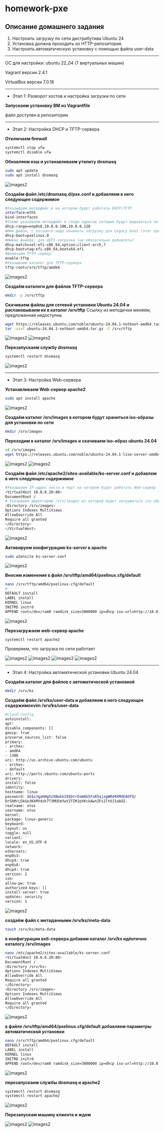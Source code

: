# homework-pxe

Описание домашнего задания
---
1. Настроить загрузку по сети дистрибутива Ubuntu 24
2. Установка должна проходить из HTTP-репозитория.
3. Настроить автоматическую установку c помощью файла user-data


---
ОС для настройки: ubuntu 22_04 (7 виртуальных машин)

Vagrant версии 2.4.1

VirtualBox версии 7.0.18

---
- Этап 1: Разворот хостов и настройка загрузки по сети

**Запускаем установку ВМ из Vagrantfile**

файл доступен в репозитории

---
- Этап 2: Настройка DHCP и TFTP-сервера


**Отключаем firewall**

```bash
systemctl stop ufw
systemctl disable ufw
```

**Обновляем кэш и устанавливаем утилиту dnsmasq**

```bash
sudo apt update
sudo apt install dnsmasq
```

![images2](./images/pxe_1.png)


**Создаём файл /etc/dnsmasq.d/pxe.conf и добавляем в него следующее содержимое**

```bash
#Указываем интерфейс в на котором будет работать DHCP/TFTP
interface=eth1
bind-interfaces
#Также указаваем интерфейс и range адресов которые будут выдаваться по DHCP
dhcp-range=enp0s8,10.0.0.100,10.0.0.120
#Имя файла, с которого надо начинать загрузку для Legacy boot (этот пример рассматривается в методичке)
dhcp-boot=pxelinux.0
#Имена файлов, для UEFI-загрузки (не обязательно добавлять)
dhcp-match=set:efi-x86_64,option:client-arch,7
dhcp-boot=tag:efi-x86_64,bootx64.efi
#Включаем TFTP-сервер
enable-tftp
#Указываем каталог для TFTP-сервера
tftp-root=/srv/tftp/amd64
```

![images2](./images/pxe_2.png)

**Cоздаём каталоги для файлов TFTP-сервера**

```bash
mkdir -p /srv/tftp
```

**Cкачиваем файлы для сетевой установки Ubuntu 24.04 и распаковываем их в каталог /srv/tftp**
Ссылку из методички меняем, предложенная недоступна

```bash
wget https://releases.ubuntu.com/noble/ubuntu-24.04.1-netboot-amd64.tar.gz
tar -xzvf ubuntu-24.04.1-netboot-amd64.tar.gz -C /srv/tftp
```

![images2](./images/pxe_3.png)
![images2](./images/pxe_4.png)


**Перезапускаем службу dnsmasq**
```bash
systemctl restart dnsmasq
```

![images2](./images/pxe_5.png)


---
- Этап 3: Настройка Web-сервера


**Устанавливаем Web-сервер apache2**
```bash
sudo apt install apache
```

![images2](./images/pxe_6.png)


**Cоздаём каталог /srv/images в котором будут храниться iso-образы для установки по сети**
```bash
mkdir /srv/images
```


**Переходим в каталог /srv/images и скачиваем iso-образ ubuntu 24.04**
```bash
cd /srv/images
wget https://releases.ubuntu.com/noble/ubuntu-24.04.1-live-server-amd64.iso
```

![images2](./images/pxe_7.png)
![images2](./images/pxe_8.png)


**Создаём файл /etc/apache2/sites-available/ks-server.conf и добавлем в него следующее содержимое**
```bash
#Указываем IP-адрес хоста и порт на котором будет работать Web-сервер
<VirtualHost 10.0.0.20:80>
DocumentRoot /
# Указываем директорию /srv/images из которой будет загружаться iso-образ
<Directory /srv/images>
Options Indexes MultiViews
AllowOverride All
Require all granted
</Directory>
</VirtualHost>
```

![images2](./images/pxe_9.png)


**Активируем конфигурацию ks-server в apache**
```bash
sudo a2ensite ks-server.conf
```

![images2](./images/pxe_10.png)


**Вносим изменения в файл /srv/tftp/amd64/pxelinux.cfg/default**
```bash
nano /srv/tftp/amd64/pxelinux.cfg/default
#
DEFAULT install
LABEL install
KERNEL linux
INITRD initrd
APPEND root=/dev/ram0 ramdisk_size=3000000 ip=dhcp iso-url=http://10.0.0.20/srv/images/ubuntu-24.04.1-live-server-amd64.iso autoinstall
```

![images2](./images/pxe_11.png)


**Перезагружаем web-сервер apache**
```bash
systemctl restart apache2
```
Проверяем, что загрузка по сети работает

![images2](./images/pxe_12.png)
![images2](./images/pxe_13.png)
![images2](./images/pxe_14.png)
![images2](./images/pxe_15.png)


---
- Этап 4: Настройка автоматической установки Ubuntu 24.04


**Создаём каталог для файлов с автоматической установкой**
```bash
mkdir /srv/ks
```


**Создаём файл /srv/ks/user-data и добавляем в него следующее содержимоеvim /srv/ks/user-data**
```bash
#cloud-config
autoinstall:
apt:
disable_components: []
geoip: true
preserve_sources_list: false
primary:
- arches:
- amd64
- i386
uri: http://us.archive.ubuntu.com/ubuntu
- arches:
- default
uri: http://ports.ubuntu.com/ubuntu-ports
drivers:
install: false
identity:
hostname: linux
password: $6$sJgo6Hg5zXBwkkI8$btrEoWAb5FxKhajagWR49XM4EAOfO/
Dr5bMrLOkGe3KkMYdsh7T3MU5mYwY2TIMJpVKckAwnZFs2ltUJ1abOZ.
realname: otus
username: otus
kernel:
package: linux-generic
keyboard:
layout: us
toggle: null
variant: ''
locale: en_US.UTF-8
network:
ethernets:
enp0s3:
dhcp4: true
enp0s8:
dhcp4: true
version: 2
ssh:
allow-pw: true
authorized-keys: []
install-server: true
updates: security
version: 1
```

![images2](./images/pxe_16.png)



**создаём файл с метаданными /srv/ks/meta-data**
```bash
touch /srv/ks/meta-data
```


**в конфигурации веб-сервера добавим каталог /srv/ks идёнтично каталогу /srv/images**
```bash
nano /etc/apache2/sites-available/ks-server.conf
<VirtualHost 10.0.0.20:80>
DocumentRoot /
<Directory /srv/ks>
Options Indexes MultiViews
AllowOverride All
Require all granted
</Directory>
<Directory /srv/images>
Options Indexes MultiViews
AllowOverride All
Require all granted
</Directory>
```

![images2](./images/pxe_17.png)


**в файле /srv/tftp/amd64/pxelinux.cfg/default добавляем параметры автоматической установки**
```bash
nano /srv/tftp/amd64/pxelinux.cfg/default
DEFAULT install
LABEL install
KERNEL linux
INITRD initrd
APPEND root=/dev/ram0 ramdisk_size=3000000 ip=dhcp iso-url=http://10.0.0.20/srv/images/ubuntu-24.04.1-live-server-amd64.iso autoinstall ds=nocloud-net;s=http://10.0.0.20/srv/ks/
```

![images2](./images/pxe_18.png)


**перезапускаем службы dnsmasq и apache2**
```bash
systemctl restart dnsmasq
systemctl restart apache2
```

![images2](./images/pxe_19.png)


**Перезапускам машину клиента и ждем**

![images2](./images/pxe_20.png)
![images2](./images/pxe_21.png)

